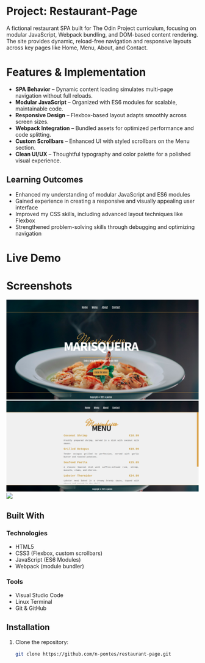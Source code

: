 # Project: Restaurant-Page
A fictional restaurant SPA built for The Odin Project curriculum, focusing on modular JavaScript, Webpack bundling, and DOM-based content rendering. The site provides dynamic, reload-free navigation and responsive layouts across key pages like Home, Menu, About, and Contact.

# Features & Implementation
+ **SPA Behavior** – Dynamic content loading simulates multi-page navigation without full reloads.
+ **Modular JavaScript** – Organized with ES6 modules for scalable, maintainable code.
+ **Responsive Design** – Flexbox-based layout adapts smoothly across screen sizes.
+ **Webpack Integration** – Bundled assets for optimized performance and code splitting.
+ **Custom Scrollbars** – Enhanced UI with styled scrollbars on the Menu section.
+ **Clean UI/UX** – Thoughtful typography and color palette for a polished visual experience.

## Learning Outcomes
+ Enhanced my understanding of modular JavaScript and ES6 modules
+ Gained experience in creating a responsive and visually appealing user interface
+ Improved my CSS skills, including advanced layout techniques like Flexbox
+ Strengthened problem-solving skills through debugging and optimizing navigation

# Live Demo

# Screenshots
![Home Tab](./src/images/ScreenshotA.png)
![Home Tab](./src/images/ScreenshotB.png)
<img src="https://your-image-url.type" width="358">

## Built With
### Technologies
+ HTML5
+ CSS3 (Flexbox, custom scrollbars)
+ JavaScript (ES6 Modules)
+ Webpack (module bundler)

### Tools
+ Visual Studio Code
+ Linux Terminal
+ Git & GitHub

## Installation
1. Clone the repository:
   ```sh
   git clone https://github.com/n-pontes/restaurant-page.git